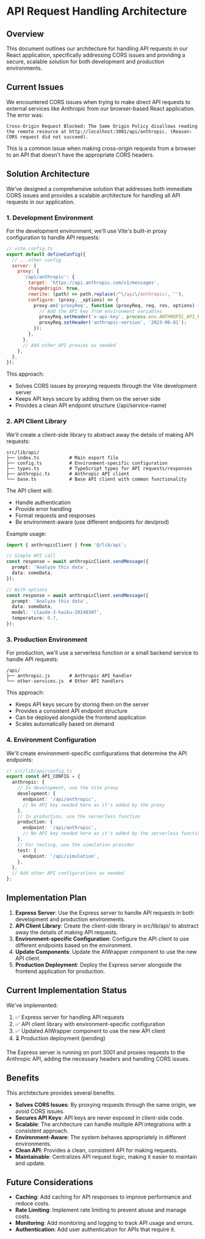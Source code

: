 # API Request Handling Architecture

## Overview

This document outlines our architecture for handling API requests in our React application, specifically addressing CORS issues and providing a secure, scalable solution for both development and production environments.

## Current Issues

We encountered CORS issues when trying to make direct API requests to external services like Anthropic from our browser-based React application. The error was:

```
Cross-Origin Request Blocked: The Same Origin Policy disallows reading the remote resource at http://localhost:3001/api/anthropic. (Reason: CORS request did not succeed).
```

This is a common issue when making cross-origin requests from a browser to an API that doesn't have the appropriate CORS headers.

## Solution Architecture

We've designed a comprehensive solution that addresses both immediate CORS issues and provides a scalable architecture for handling all API requests in our application.

### 1. Development Environment

For the development environment, we'll use Vite's built-in proxy configuration to handle API requests:

```javascript
// vite.config.ts
export default defineConfig({
  // ...other config
  server: {
    proxy: {
      '/api/anthropic': {
        target: 'https://api.anthropic.com/v1/messages',
        changeOrigin: true,
        rewrite: (path) => path.replace(/^\/api\/anthropic/, ''),
        configure: (proxy, _options) => {
          proxy.on('proxyReq', function (proxyReq, req, res, options) {
            // Add the API key from environment variables
            proxyReq.setHeader('x-api-key', process.env.ANTHROPIC_API_KEY);
            proxyReq.setHeader('anthropic-version', '2023-06-01');
          });
        },
      },
      // Add other API proxies as needed
    },
  },
});
```

This approach:

- Solves CORS issues by proxying requests through the Vite development server
- Keeps API keys secure by adding them on the server side
- Provides a clean API endpoint structure (/api/service-name)

### 2. API Client Library

We'll create a client-side library to abstract away the details of making API requests:

```
src/lib/api/
├── index.ts           # Main export file
├── config.ts          # Environment-specific configuration
├── types.ts           # TypeScript types for API requests/responses
├── anthropic.ts       # Anthropic API client
└── base.ts            # Base API client with common functionality
```

The API client will:

- Handle authentication
- Provide error handling
- Format requests and responses
- Be environment-aware (use different endpoints for dev/prod)

Example usage:

```typescript
import { anthropicClient } from '@/lib/api';

// Simple API call
const response = await anthropicClient.sendMessage({
  prompt: 'Analyze this data',
  data: someData,
});

// With options
const response = await anthropicClient.sendMessage({
  prompt: 'Analyze this data',
  data: someData,
  model: 'claude-3-haiku-20240307',
  temperature: 0.7,
});
```

### 3. Production Environment

For production, we'll use a serverless function or a small backend service to handle API requests:

```
/api/
├── anthropic.js       # Anthropic API handler
└── other-services.js  # Other API handlers
```

This approach:

- Keeps API keys secure by storing them on the server
- Provides a consistent API endpoint structure
- Can be deployed alongside the frontend application
- Scales automatically based on demand

### 4. Environment Configuration

We'll create environment-specific configurations that determine the API endpoints:

```typescript
// src/lib/api/config.ts
export const API_CONFIG = {
  anthropic: {
    // In development, use the Vite proxy
    development: {
      endpoint: '/api/anthropic',
      // No API key needed here as it's added by the proxy
    },
    // In production, use the serverless function
    production: {
      endpoint: '/api/anthropic',
      // No API key needed here as it's added by the serverless function
    },
    // For testing, use the simulation provider
    test: {
      endpoint: '/api/simulation',
    },
  },
  // Add other API configurations as needed
};
```

## Implementation Plan

1. **Express Server**: Use the Express server to handle API requests in both development and production environments.
2. **API Client Library**: Create the client-side library in src/lib/api/ to abstract away the details of making API requests.
3. **Environment-specific Configuration**: Configure the API client to use different endpoints based on the environment.
4. **Update Components**: Update the AIWrapper component to use the new API client.
5. **Production Deployment**: Deploy the Express server alongside the frontend application for production.

## Current Implementation Status

We've implemented:

1. ✅ Express server for handling API requests
2. ✅ API client library with environment-specific configuration
3. ✅ Updated AIWrapper component to use the new API client
4. ⏳ Production deployment (pending)

The Express server is running on port 3001 and proxies requests to the Anthropic API, adding the necessary headers and handling CORS issues.

## Benefits

This architecture provides several benefits:

- **Solves CORS Issues**: By proxying requests through the same origin, we avoid CORS issues.
- **Secures API Keys**: API keys are never exposed in client-side code.
- **Scalable**: The architecture can handle multiple API integrations with a consistent approach.
- **Environment-Aware**: The system behaves appropriately in different environments.
- **Clean API**: Provides a clean, consistent API for making requests.
- **Maintainable**: Centralizes API request logic, making it easier to maintain and update.

## Future Considerations

- **Caching**: Add caching for API responses to improve performance and reduce costs.
- **Rate Limiting**: Implement rate limiting to prevent abuse and manage costs.
- **Monitoring**: Add monitoring and logging to track API usage and errors.
- **Authentication**: Add user authentication for APIs that require it.

